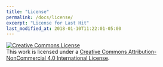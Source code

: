 ```yaml
---
title: "License"
permalink: /docs/license/
excerpt: "License for Last Hit"
last_modified_at: 2018-01-10T11:22:01-05:00
---
```


 <a rel="license" href="http://creativecommons.org/licenses/by-nc/4.0/"><img alt="Creative Commons License"
      style="border-width:0" src="https://i.creativecommons.org/l/by-nc/4.0/88x31.png" /></a><br />This work is licensed
  under a <a rel="license" href="http://creativecommons.org/licenses/by-nc/4.0/">Creative Commons
    Attribution-NonCommercial 4.0 International License</a>.